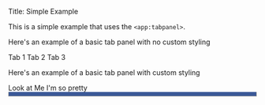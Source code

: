 Title: Simple Example

This is a simple example that uses the `<app:tabpanel>`.
  
  <style>
  <!--
  #styled .tabpanel a:hover
  {
    background-color:#3B5998;
    color:#fff;
    font-weight:bold;
    opacity:0.99;
  }
  #styled .tab_inactive
  {
    border-bottom:none; 
    background-color:#fff;
    color:#111;
    font-weight:bold;
    opacity:0.4;
  }
  #styled .tab_active
  {
    border-bottom:2px solid #3B5998; 
    background-color:#3B5998;
    color:#fff;
    font-weight:bold;
    opacity:0.99;
  }
  #my_tab_divider
  {
    border:1px solid #999;
    border-top:none;
    padding-bottom:5px;
    height:3px;
    background-color:#3B5998;
  }
  -->
  </style>

Here's an example of a basic tab panel with no custom styling
  <div id="styled">
    <app:tabpanel id="contentmenu" initial="tab1">
      <tab name="tab1">Tab 1</tab>
      <tab name="tab2">Tab 2</tab>
      <tab name="tab3">Tab 3</tab>
    </app:tabpanel>
  </div>

Here's an example of a basic tab panel with custom styling
  <div id="styled">
    <app:tabpanel id="styled_tab" initial="tab1">
      <tab name="tab1">Look</tab>
      <tab name="tab2">at Me</tab>
      <tab name="tab3">I'm so pretty</tab>
    </app:tabpanel>
    <div id="my_tab_divider"></div>  
  </div>

